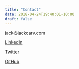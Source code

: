 ```yaml
---
title: "Contact"
date: 2018-04-24T19:40:01-10:00
draft: false
---
```

[jack@jackcary.com](jack@jackcary.com "Email Jack Cary")

[LinkedIn](https://www.linkedin.com/in/jackcary/ "Jack Cary on LinkedIn")

[Twitter](https://twitter.com/jackcary "Jack Cary on Twitter")

[GitHub](https://github.com/jackcary "Jack Cary on GitHub")  
